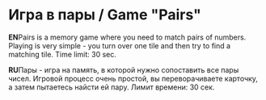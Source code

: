 # Игра в пары / Game "Pairs"

<b>EN</b>Pairs is a memory game where you need to match pairs of numbers. Playing is very simple - you turn over one tile and then try to find a matching tile. Time limit: 30 sec.

<b>RU</b>Пары - игра на память, в которой нужно сопоставить все пары чисел. Игровой процесс очень простой, вы переворачиваете карточку, а затем пытаетесь найсти ей пару. Лимит времени: 30 сек.